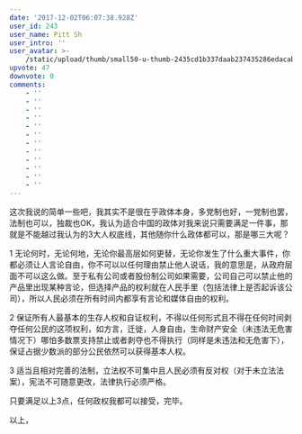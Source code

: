 ```yaml
---
date: '2017-12-02T06:07:38.928Z'
user_id: 243
user_name: Pitt Sh
user_intro: ''
user_avatar: >-
    /static/upload/thumb/small50-u-thumb-2435cd1b337daab237435286edacabec2ef4b40b18f.png
upvote: 47
downvote: 0
comments:
    - ''
    - ''
    - ''
    - ''
    - ''
    - ''
    - ''
    - ''
    - ''
    - ''
    - ''
    - ''
---
```


这次我说的简单一些吧，我其实不是很在乎政体本身，多党制也好，一党制也罢，法制也可以，独裁也OK，我认为适合中国的政体对我来说只需要满足一件事，那就是不能越过我认为的3大人权底线，其他随你什么政体都可以，那是哪三大呢？

1 无论何时，无论何地，无论你最高层如何更替，无论你发生了什么重大事件，你都必须让人言论自由，你不可以以任何理由禁止他人说话，我的意思是，从政府层面不可以这么做。至于私有公司或者股份制公司如果需要，公司自己可以禁止他的产品里出现某种言论，但选择产品的权利就在人民手里（包括法律上是否起诉该公司），所以人民必须在所有时间内都享有言论和媒体自由的权利。

2 保证所有人最基本的生存人权和自证权利，不得以任何形式且不得在任何时间剥夺任何公民的这项权利，如方言，迁徙，人身自由，生命财产安全（未违法无危害情况下）哪怕多数票支持禁止或者剥夺也不得执行（同样是未违法和无危害下），保证占据少数派的部分公民依然可以获得基本人权。

3 适当且相对完善的法制，立法权不可集中且人民必须有反对权（对于未立法法案），宪法不可随意更改，法律执行必须严格。

只要满足以上3点，任何政权我都可以接受，完毕。

以上，
